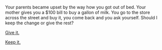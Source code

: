 Your parents became upset by the way how you got out of bed. Your mother gives you a $100 bill to buy a gallon of milk. You go to the store across the street and buy it, you come back and you ask yourself. Should I keep the change or give the rest?

[Give it.](/1-2-1PART.md)

[Keep it.](/1-2-2PART.md)
